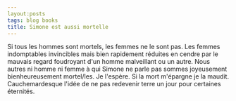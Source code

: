 ```yaml
---
layout:posts
tags: blog books
title: Simone est aussi mortelle
---
```

Si tous les hommes sont mortels, les femmes ne le sont pas. Les femmes indomptables invincibles mais bien rapidement réduites en cendre par le mauvais regard foudroyant d'un homme malveillant ou un autre. Nous autres ni homme ni femme à qui Simone ne parle pas sommes joyeusement bienheureusement mortel/les. Je l'espère. Si la mort m'épargne je la maudit. Cauchemardesque l'idée de ne pas redevenir terre un jour pour certaines éternités.
